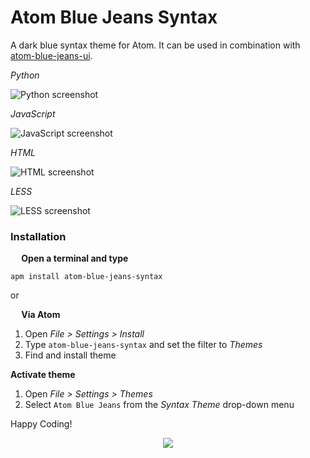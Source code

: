 # Atom Blue Jeans Syntax

A dark blue syntax theme for Atom. It can be used in combination with [atom-blue-jeans-ui](https://atom.io/themes/atom-blue-jeans-ui).

*Python*

![Python screenshot](http://i.imgur.com/e93RvPh.png)

*JavaScript*

![JavaScript screenshot](http://i.imgur.com/KUTgP50.png)

*HTML*

![HTML screenshot](http://i.imgur.com/Bpxnz5N.png)

*LESS*

![LESS screenshot](http://i.imgur.com/fv1PLXG.png)

### Installation
**<img src="https://atom.io/favicon.ico" width="14" height="14" /> Open a terminal and type**

```shell
apm install atom-blue-jeans-syntax
```

or

**<img src="https://atom.io/favicon.ico" width="14" height="14" /> Via Atom**  
  1. Open *File > Settings > Install*
  2. Type `atom-blue-jeans-syntax` and set the filter to *Themes*
  3. Find and install theme

**Activate theme**
  1. Open *File > Settings > Themes*
  2. Select `Atom Blue Jeans` from the *Syntax Theme* drop-down menu

Happy Coding!

<p align="center"><a href="https://github.com/mariosbraho/atom-blue-jeans-syntax/blob/master/LICENSE.md"><img src="https://img.shields.io/badge/License-MIT-blue.svg"/></a></p>
